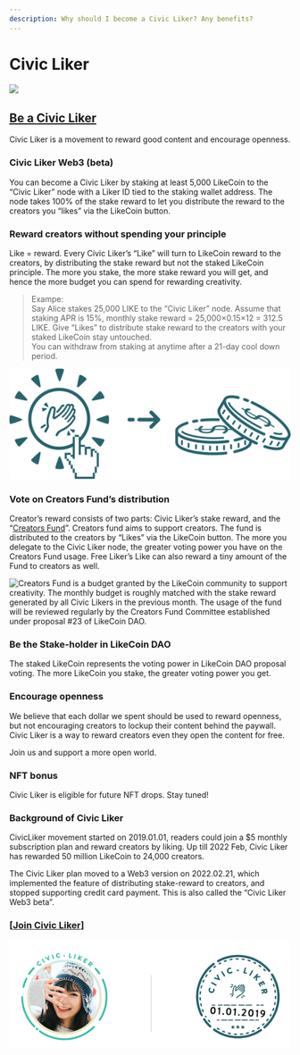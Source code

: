 ```yaml
---
description: Why should I become a Civic Liker? Any benefits?
---
```


# Civic Liker

![](../../.gitbook/assets/LikeCoin\_AD110\_CLWeb3\_Banner1.png)

## [Be a **Civic Liker**](../../archive/archive/civic-liker-classic-and-2.0/be-a-civic-liker.md)

Civic Liker is a movement to reward good content and encourage openness.

### Civic Liker Web3 (beta) <a href="#civic-liker-web3-beta" id="civic-liker-web3-beta"></a>

You can become a Civic Liker by staking at least 5,000 LikeCoin to the “Civic Liker” node with a Liker ID tied to the staking wallet address. The node takes 100% of the stake reward to let you distribute the reward to the creators you “likes” via the LikeCoin button.

### Reward creators without spending your principle <a href="#reward-creators-without-spending-your-principle" id="reward-creators-without-spending-your-principle"></a>

Like = reward. Every Civic Liker’s “Like” will turn to LikeCoin reward to the creators, by distributing the stake reward but not the staked LikeCoin principle. The more you stake, the more stake reward you will get, and hence the more budget you can spend for rewarding creativity.

> Exampe:\
> Say Alice stakes 25,000 LIKE to the “Civic Liker” node. Assume that staking APR is 15%, monthly stake reward = 25,000×0.15×12 = 312.5 LIKE. Give “Likes” to distribute stake reward to the creators with your staked LikeCoin stay untouched.\
> You can withdraw from staking at anytime after a 21-day cool down period.

![](<../../.gitbook/assets/image (58).png>)

### Vote on Creators Fund’s distribution <a href="#vote-on-creators-fund-s-distribution" id="vote-on-creators-fund-s-distribution"></a>

Creator’s reward consists of two parts: Civic Liker’s stake reward, and the “[Creators Fund](creators-fund.md)”. Creators fund aims to support creators. The fund is distributed to the creators by “Likes” via the LikeCoin button. The more you delegate to the Civic Liker node, the greater voting power you have on the Creators Fund usage. Free Liker’s Like can also reward a tiny amount of the Fund to creators as well.

![Creators Fund is a budget granted by the LikeCoin community to support creativity. The monthly budget is roughly matched with the stake reward generated by all Civic Likers in the previous month. The usage of the fund will be reviewed regularly by the Creators Fund Committee established under proposal #23 of LikeCoin DAO.](<../../.gitbook/assets/group\_56\_copy\_4 (1).png>)

### Be the Stake-holder in LikeCoin DAO <a href="#be-the-stake-holder-in-likecoin-dao" id="be-the-stake-holder-in-likecoin-dao"></a>

The staked LikeCoin represents the voting power in LikeCoin DAO proposal voting. The more LikeCoin you stake, the greater voting power you get.

### Encourage openness <a href="#be-the-stake-holder-in-likecoin-dao" id="be-the-stake-holder-in-likecoin-dao"></a>

We believe that each dollar we spent should be used to reward openness, but not encouraging creators to lockup their content behind the paywall. Civic Liker is a way to reward creators even they open the content for free.

Join us and support a more open world.

### NFT bonus <a href="#nft-bonus" id="nft-bonus"></a>

Civic Liker is eligible for future NFT drops. Stay tuned!

### Background of Civic Liker <a href="#background-of-civic-liker" id="background-of-civic-liker"></a>

CivicLiker movement started on 2019.01.01, readers could join a $5 monthly subscription plan and reward creators by liking. Up till 2022 Feb, Civic Liker has rewarded 50 million LikeCoin to 24,000 creators.

The Civic Liker plan moved to a Web3 version on 2022.02.21, which implemented the feature of distributing stake-reward to creators, and stopped supporting credit card payment. This is also called the “Civic Liker Web3 beta”.

### \[[Join **Civic Liker**](../../archive/archive/civic-liker-classic-and-2.0/be-a-civic-liker.md)]

![](../../.gitbook/assets/civic-liker.png)
